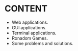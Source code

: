# CONTENT
* Web applications.
* GUI applications.
* Terminal applications.
* Ronadom Games.
* Some problems and solutions.
